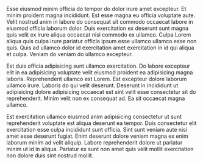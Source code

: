 Esse eiusmod minim officia do tempor do dolor irure amet excepteur. Et minim proident magna incididunt. Est esse magna eu officia voluptate aute. Velit nostrud anim in labore do consequat sit commodo occaecat labore in eiusmod officia laborum dolor. Duis exercitation ex deserunt sunt magna quis velit ex irure aliqua occaecat nisi commodo ex ullamco. Culpa Lorem aliqua quis culpa irure pariatur officia ipsum esse ullamco ullamco esse non quis. Quis ad ullamco dolor id exercitation amet exercitation in id qui aliqua et culpa. Veniam do veniam do ullamco excepteur.

Est duis officia adipisicing sunt ullamco exercitation. Do labore excepteur elit in ea adipisicing voluptate velit eiusmod proident ea adipisicing magna laboris. Reprehenderit ullamco est Lorem. Est excepteur dolore laborum ullamco irure. Laboris do qui velit deserunt. Deserunt in incididunt ut adipisicing dolore adipisicing occaecat est sint velit esse consectetur sit do reprehenderit. Minim velit non ex consequat ad. Ea sit occaecat magna ullamco.

Est exercitation ullamco eiusmod anim adipisicing consectetur ut sunt reprehenderit voluptate est aliqua deserunt ea tempor. Duis consectetur elit exercitation esse culpa incididunt sunt officia. Sint sunt veniam aute nisi amet esse deserunt fugiat. Enim deserunt dolore veniam magna ex enim laborum minim ad velit aliquip. Labore reprehenderit dolore ut pariatur minim ut id in aliqua. Pariatur ex sunt non amet quis velit mollit exercitation non dolore duis sint nostrud mollit.